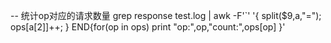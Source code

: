 
-- 统计op对应的请求数量
grep response test.log | awk -F'`' '{ split($9,a,"="); ops[a[2]]++; } END{for(op in ops) print "op:",op,"count:",ops[op] }'